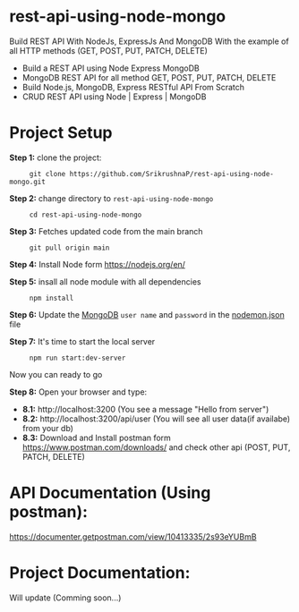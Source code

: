 # rest-api-using-node-mongo
Build REST API With NodeJs, ExpressJs And MongoDB With the example of all HTTP methods (GET, POST, PUT, PATCH, DELETE)
 - Build a REST API using Node Express MongoDB
 - MongoDB REST API for all method GET, POST, PUT, PATCH, DELETE
 - Build Node.js, MongoDB, Express RESTful API From Scratch
 - CRUD REST API using Node | Express | MongoDB

# Project Setup
**Step 1:** clone the project: 
   
         git clone https://github.com/SrikrushnaP/rest-api-using-node-mongo.git

**Step 2:** change directory to ``` rest-api-using-node-mongo ```

         cd rest-api-using-node-mongo

 **Step 3:** Fetches updated code from the main branch 
 
         git pull origin main

**Step 4:** Install Node form  https://nodejs.org/en/

**Step 5:** insall all node module with all dependencies

         npm install

**Step 6:** Update the [MongoDB](https://cloud.mongodb.com/v2/6411a0dc8939fb1fa1e0df22#/clusters) ``` user name ``` and ``` password ``` in the [nodemon.json](https://github.com/SrikrushnaP/rest-api-using-node-mongo/blob/main/nodemon.json) file

**Step 7:** It's time to start the local server

         npm run start:dev-server

Now you can ready to go 

**Step 8:** Open your browser and   type:
 - **8.1:** http://localhost:3200 (You see a message "Hello from server")
 - **8.2:** http://localhost:3200/api/user (You will see all user data(if availabe) from your db) 
 - **8.3:** Download and Install postman form  https://www.postman.com/downloads/ and check other api (POST, PUT, PATCH, DELETE)

# API Documentation (Using postman): 
https://documenter.getpostman.com/view/10413335/2s93eYUBmB


# Project Documentation: 
Will update (Comming soon...)
